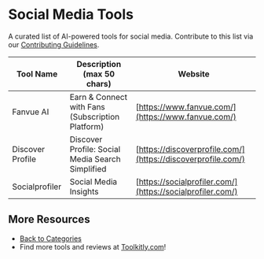 # Social Media Tools

A curated list of AI-powered tools for social media. Contribute to this list via our [Contributing Guidelines](../CONTRIBUTING.md).

| Tool Name | Description (max 50 chars) | Website |
|-----------|----------------------------|---------|
| Fanvue AI | Earn & Connect with Fans (Subscription Platform) | [https://www.fanvue.com/](https://www.fanvue.com/) |
| Discover Profile | Discover Profile: Social Media Search Simplified | [https://discoverprofile.com/](https://discoverprofile.com/) |
| Socialprofiler | Social Media Insights | [https://socialprofiler.com/](https://socialprofiler.com/) |

## More Resources
- [Back to Categories](https://github.com/ToolkitlyAI/awesome-ai-tools/blob/master/README.md)
- Find more tools and reviews at [Toolkitly.com](https://toolkitly.com)!
